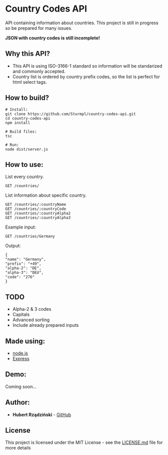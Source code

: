# Country Codes API
API containing information about countries. This project is still in progress so be prepared for many issues.

**JSON with country codes is still incomplete!**
## Why this API?
* This API is using ISO-3166-1 standard so information will be standarized and commonly accepted.
* Country list is ordered by country prefix codes, so the list is perfect for html select tags.
## How to build?
```
# Install:
git clone https://github.com/Sturmpl/country-codes-api.git
cd country-codes-api
npm install

# Build files:
tsc

# Run:
node dist/server.js
```

## How to use:
List every country.
```
GET /countries/
```
List information about specific country.
```
GET /countries/:countryName
GET /countries/:countryCode
GET /countries/:countryAlpha2
GET /countries/:countryAlpha3
```
Example input:
```
GET /countries/Germany
```
Output:
```
{
"name": "Germany",
"prefix": "+49",
"alpha-2": "DE",
"alpha-3": "DEU",
"code": "276"
}
```

## TODO
* Alpha-2 & 3 codes
* Capitals
* Advanced sorting
* Include already prepared inputs

## Made using:
* [node.js](https://nodejs.org/en/)
* [Express](http://expressjs.com//)

## Demo:
Coming soon...

## Author:

* **Hubert Rządziński** - [GitHub](https://github.com/Sturmpl) 

## License

This project is licensed under the MIT License - see the [LICENSE.md](LICENSE.md) file for more details